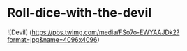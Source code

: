 # Roll-dice-with-the-devil
![Devil] (https://pbs.twimg.com/media/FSo7o-EWYAAJDk2?format=jpg&name=4096x4096)
